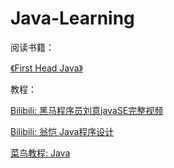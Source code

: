 # Java-Learning

阅读书籍：

[《First Head Java》](https://b-ok.cc/book/2874848/eec256)

教程：

[Bilibili: 黑马程序员刘意javaSE完整视频](https://www.bilibili.com/video/BV1gE411E7M5)

[Bilibili: 翁恺 Java程序设计](https://www.bilibili.com/video/BV1gE411E7M5)

[菜鸟教程: Java](https://www.runoob.com/java/java-tutorial.html)
